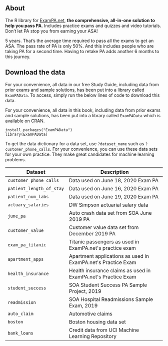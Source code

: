 ## About

The R library for [ExamPA.net](https://exampa.net/), **the comprehensive, all-in-one solution to help you pass PA**.  Includes practice exams and quizzes and video tutorials.  Don’t let PA stop you from earning your ASA!

5 years.  That’s the average time required to pass all the exams to get an ASA.
The pass rate of PA is only 50%. And this includes people who are taking PA for a second time.
Having to retake PA adds another 6 months to this journey.

## Download the data

For your convenience, all data in our free Study Guide, including data from prior exams and sample solutions, has been put into a library called `ExamPAData`.  To access, simply run the below lines of code to download this data.

For your convenience, all data in this book, including data from prior exams and sample solutions, has been put into a library called `ExamPAData` which is available on CRAN.

```{r eval = F}
install.packages("ExamPAData")
library(ExamPAData)
```

To get the data dictionary for a data set, use `?dataset_name` such as `?customer_phone_calls`.  For your convenience, you can use these data sets for your own practice.  They make great candidates for machine learning problems. 

| Dataset   |      Description      |
|----------|-------------|
|`customer_phone_calls`| Data used on June 18, 2020 Exam PA |
|`patient_length_of_stay`| Data used on June 16, 2020 Exam PA|
|`patient_num_labs`| Data used on June 19, 2020 Exam PA |
|`actuary_salaries`| DW Simpson actuarial salary data|
|`june_pa`|Auto crash data set from SOA June 2019 PA|
|`customer_value`| Customer value data set from December 2019 PA|
|`exam_pa_titanic`| Titanic passengers as used in ExamPA.net's practice exam |
|`apartment_apps`| Apartment applications as used in ExamPA.net's Practice Exam|
|`health_insurance`| Health insurance claims as used in ExamPA.net's Practice Exam|
|`student_success`| SOA Student Success PA Sample Project, 2019|
|`readmission`| SOA Hospital Readmissions Sample Exam, 2019 |
|`auto_claim`| Automotive claims |
|`boston`| Boston housing data set |
|`bank_loans`| Credit data from UCI Machine Learning Repository |
